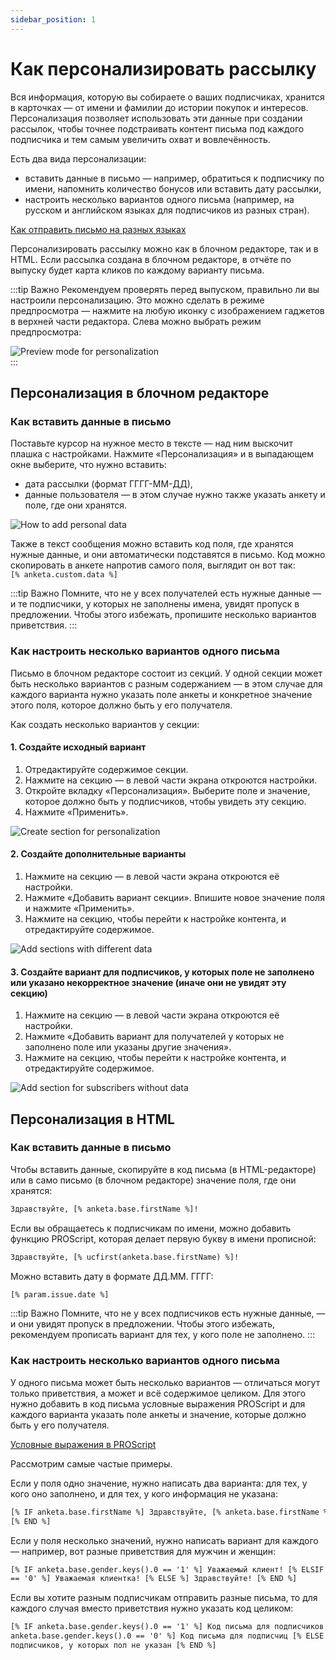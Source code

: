 ```yaml
---
sidebar_position: 1
---
```


# Как персонализировать рассылку

Вся информация, которую вы собираете о ваших подписчиках, хранится в карточках — от имени и фамилии до истории покупок и интересов. Персонализация позволяет использовать эти данные при создании рассылок, чтобы точнее подстраивать контент письма под каждого подписчика и тем самым увеличить охват и вовлечённость.

Есть два вида персонализации:

- вставить данные в письмо — например, обратиться к подписчику по имени, напомнить количество бонусов или вставить дату рассылки,
- настроить несколько вариантов одного письма (например, на русском и английском языках для подписчиков из разных стран).

[Как отправить письмо на разных языках](https://docs.sendsay.ru/email-campaigns/personalization/how-to-send-multilanguage-email) <br/>

Персонализировать рассылку можно как в блочном редакторе, так и в HTML. Если рассылка создана в блочном редакторе, в отчёте по выпуску будет карта кликов по каждому варианту письма.

:::tip Важно
Рекомендуем проверять перед выпуском, правильно ли вы настроили персонализацию. Это можно сделать в режиме предпросмотра — нажмите на любую иконку с изображением гаджетов в верхней части редактора. Слева можно выбрать режим предпросмотра:

![Preview mode for personalization](/img/email-campaigns/personalization//how-to-personalize-campaign/preview-mode-for-personalization.png) <br/>
:::

## Персонализация в блочном редакторе

### Как вставить данные в письмо

Поставьте курсор на нужное место в тексте — над ним выскочит плашка с настройками. Нажмите «Персонализация» и в выпадающем окне выберите, что нужно вставить:

- дата рассылки (формат ГГГГ-ММ-ДД),
- данные пользователя — в этом случае нужно также указать анкету и поле, где они хранятся.

![How to add personal data](/img/email-campaigns/personalization//how-to-personalize-campaign/how-to-add-personal-data.gif) <br/>

Также в текст сообщения можно вставить код поля, где хранятся нужные данные, и они автоматически подставятся в письмо. Код можно скопировать в анкете напротив самого поля, выглядит он вот так: <br/> `[% anketa.custom.data %]`

:::tip Важно
Помните, что не у всех получателей есть нужные данные — и те подписчики, у которых не заполнены имена, увидят пропуск в предложении. Чтобы этого избежать, пропишите несколько вариантов приветствия.
:::

### Как настроить несколько вариантов одного письма

Письмо в блочном редакторе состоит из секций. У одной секции может быть несколько вариантов с разным содержанием — в этом случае для каждого варианта нужно указать поле анкеты и конкретное значение этого поля, которое должно быть у его получателя.

Как создать несколько вариантов у секции:

#### 1. Создайте исходный вариант

1. Отредактируйте содержимое секции.
2. Нажмите на секцию — в левой части экрана откроются настройки.
3. Откройте вкладку «Персонализация». Выберите поле и значение, которое должно быть у подписчиков, чтобы увидеть эту секцию.
4. Нажмите «Применить».

![Create section for personalization](/img/email-campaigns/personalization//how-to-personalize-campaign/create-section-for-personalization.gif) <br/>

#### 2. Создайте дополнительные варианты

1. Нажмите на секцию — в левой части экрана откроются её настройки.
2. Нажмите «Добавить вариант секции». Впишите новое значение поля и нажмите «Применить».
3. Нажмите на секцию, чтобы перейти к настройке контента, и отредактируйте содержимое.

![Add sections with different data](/img/email-campaigns/personalization//how-to-personalize-campaign/add-sections-with-different-data.gif) <br/>

#### 3. Создайте вариант для подписчиков, у которых поле не заполнено или указано некорректное значение (иначе они не увидят эту секцию)

1. Нажмите на секцию — в левой части экрана откроются её настройки.
2. Нажмите «Добавить вариант для получателей у которых не заполнено поле или указаны другие значения».
3. Нажмите на секцию, чтобы перейти к настройке контента, и отредактируйте содержимое.

![Add section for subscribers without data](/img/email-campaigns/personalization//how-to-personalize-campaign/add-section-for-subscribers-without-data.gif) <br/>

## Персонализация в HTML

### Как вставить данные в письмо

Чтобы вставить данные, скопируйте в код письма (в HTML-редакторе) или в само письмо (в блочном редакторе) значение поля, где они хранятся:

```html
Здравствуйте, [% anketa.base.firstName %]!
```

Если вы обращаетесь к подписчикам по имени, можно добавить функцию PROScript, которая делает первую букву в имени прописной:

```html
Здравствуйте, [% ucfirst(anketa.base.firstName) %]!
```

Можно вставить дату в формате ДД.ММ. ГГГГ:

```html
[% param.issue.date %]
```

:::tip Важно
Помните, что не у всех подписчиков есть нужные данные, — и они увидят пропуск в предложении. Чтобы этого избежать, рекомендуем прописать вариант для тех, у кого поле не заполнено.
:::

### Как настроить несколько вариантов одного письма

У одного письма может быть несколько вариантов — отличаться могут только приветствия, а может и всё содержимое целиком. Для этого нужно добавить в код письма условные выражения PROScript и для каждого варианта указать поле анкеты и значение, которые должно быть у его получателя.

[Условные выражения в PROScript](https://docs.sendsay.ru/proscript/conditionals)

Рассмотрим самые частые примеры.

Если у поля одно значение, нужно написать два варианта: для тех, у кого оно заполнено, и для тех, у кого информация не указана:

```html
[% IF anketa.base.firstName %] Здравствуйте, [% anketa.base.firstName %]! [% ELSE %] Здравствуйте!
[% END %]
```

Если у поля несколько значений, нужно написать вариант для каждого — например, вот разные приветствия для мужчин и женщин:

```html
[% IF anketa.base.gender.keys().0 == '1' %] Уважаемый клиент! [% ELSIF anketa.base.gender.keys().0
== '0' %] Уважаемая клиентка! [% ELSE %] Здравствуйте! [% END %]
```

Если вы хотите разным подписчикам отправить разные письма, то для каждого случая вместо приветствия нужно указать код целиком:

```html
[% IF anketa.base.gender.keys().0 == '1' %] Код письма для подписчиков [% ELSIF
anketa.base.gender.keys().0 == '0' %] Код письма для подписчиц [% ELSE %] Код письма для
подписчиков, у которых пол не указан [% END %]
```
